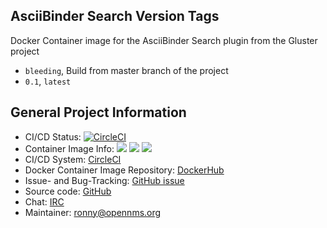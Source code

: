 ## AsciiBinder Search Version Tags

Docker Container image for the AsciiBinder Search plugin from the Gluster project

* `bleeding`, Build from master branch of the project
* `0.1`, `latest`

## General Project Information

* CI/CD Status: [![CircleCI](https://circleci.com/gh/opennms-forge/docker-asciibinder-search.svg?style=svg)](https://circleci.com/gh/opennms-forge/docker-asciibinder-search)
* Container Image Info: [![](https://images.microbadger.com/badges/version/opennms/asciibinder-search.svg)](https://microbadger.com/images/opennms/asciibinder-search "Get your own version badge on microbadger.com") [![](https://images.microbadger.com/badges/image/opennms/asciibinder-search.svg)](https://microbadger.com/images/opennms/asciibinder-search "Get your own image badge on microbadger.com") [![](https://images.microbadger.com/badges/license/opennms/asciibinder-search.svg)](https://microbadger.com/images/opennms/asciibinder-search "Get your own license badge on microbadger.com")
* CI/CD System: [CircleCI]
* Docker Container Image Repository: [DockerHub]
* Issue- and Bug-Tracking: [GitHub issue]
* Source code: [GitHub]
* Chat: [IRC]
* Maintainer: ronny@opennms.org

[GitHub]: https://github.com/opennms-forge/docker-asciibinder-search.git
[DockerHub]: https://hub.docker.com/r/opennms/asciibinder-search
[GitHub issue]: https://github.com/opennms-forge/docker-asciibinder-search
[CircleCI]: https://circleci.com/gh/opennms-forge/docker-asciibinder-search
[IRC]: irc://freenode.org/#asciibinder
